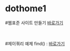 # dothome1

#웹표준 사이트 만들기
<a href="https://thldnjs.github.io/dothome1/webstandard/index.html">바로가기</a>

<br>
<br>
#제이쿼리 예제
find() : <a href="https://github.com/thldnjs/dothome1/blob/master/jquery/jquery04.html">바로가기</a>
